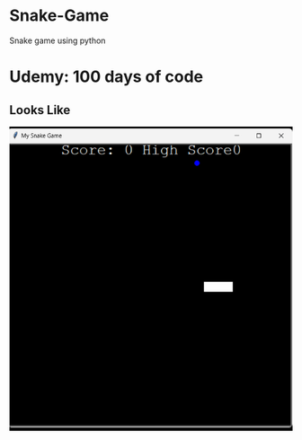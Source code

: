 # Snake-Game
Snake game using python

# Udemy: 100 days of code

## Looks Like
![Snake Game](https://github.com/Abhiyank51/Snake-Game/blob/main/Screenshot%202024-01-21%20220228.png)
